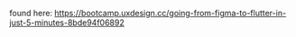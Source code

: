 found here:
https://bootcamp.uxdesign.cc/going-from-figma-to-flutter-in-just-5-minutes-8bde94f06892
